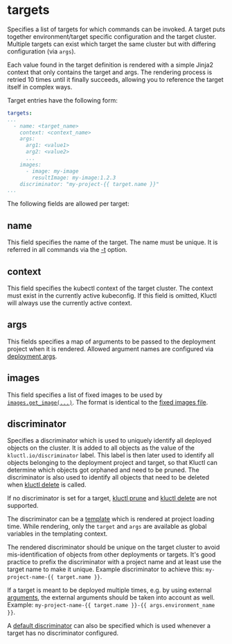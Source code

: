 <!-- This comment is uncommented when auto-synced to www-kluctl.io

---
title: "targets"
linkTitle: "targets"
weight: 4
description: >
  Required, defines targets for this kluctl project.
---
-->

# targets

Specifies a list of targets for which commands can be invoked. A target puts together environment/target specific
configuration and the target cluster. Multiple targets can exist which target the same cluster but with differing
configuration (via `args`).

Each value found in the target definition is rendered with a simple Jinja2 context that only contains the target and args.
The rendering process is retried 10 times until it finally succeeds, allowing you to reference
the target itself in complex ways.

Target entries have the following form:
```yaml
targets:
...
  - name: <target_name>
    context: <context_name>
    args:
      arg1: <value1>
      arg2: <value2>
      ...
    images:
      - image: my-image
        resultImage: my-image:1.2.3
    discriminator: "my-project-{{ target.name }}"
...
```

The following fields are allowed per target:

## name
This field specifies the name of the target. The name must be unique. It is referred in all commands via the
[-t](../../commands/common-arguments.md) option.

## context
This field specifies the kubectl context of the target cluster. The context must exist in the currently active kubeconfig.
If this field is omitted, Kluctl will always use the currently active context.

## args
This fields specifies a map of arguments to be passed to the deployment project when it is rendered. Allowed argument names
are configured via [deployment args](../../deployments/deployment-yml.md#args).

## images
This field specifies a list of fixed images to be used by [`images.get_image(...)`](../../deployments/images.md#imagesget_image).
The format is identical to the [fixed images file](../../deployments/images.md#command-line-argument---fixed-images-file).

## discriminator

Specifies a discriminator which is used to uniquely identify all deployed objects on the cluster. It is added to all
objects as the value of the `kluctl.io/discriminator` label. This label is then later used to identify all objects
belonging to the deployment project and target, so that Kluctl can determine which objects got orphaned and need to
be pruned. The discriminator is also used to identify all objects that need to be deleted when
[kluctl delete](../../commands/delete.md) is called.

If no discriminator is set for a target, [kluctl prune](../../commands/prune.md) and
[kluctl delete](../../commands/delete.md) are not supported.

The discriminator can be a [template](../../templating/README.md) which is rendered at project loading time. While
rendering, only the `target` and `args` are available as global variables in the templating context.

The rendered discriminator should be unique on the target cluster to avoid mis-identification of objects from other
deployments or targets. It's good practice to prefix the discriminator with a project name and at least use the target
name to make it unique. Example discriminator to achieve this: `my-project-name-{{ target.name }}`.

If a target is meant to be deployed multiple times, e.g. by using external [arguments](../README.md#args), the external
arguments should be taken into account as well. Example: `my-project-name-{{ target.name }}-{{ args.environment_name }}`.

A [default discriminator](../../kluctl-project/README.md#discriminator) can also be specified which is used whenever
a target has no discriminator configured.
